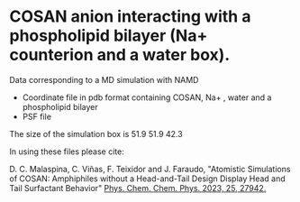 # COSAN anion interacting with a phospholipid bilayer (Na+ counterion and a water box). 

Data corresponding to a MD simulation with NAMD

- Coordinate file in pdb format containing COSAN, Na+ , water and a phospholipid bilayer
- PSF file

The size of the simulation box is 51.9 51.9 42.3

In using these files please cite:

D. C. Malaspina, C. Viñas, F. Teixidor and J. Faraudo, "Atomistic Simulations of COSAN: Amphiphiles without a Head-and-Tail Design Display Head and Tail Surfactant Behavior" [Phys. Chem. Chem. Phys. 2023, 25, 27942.](https://pubs.rsc.org/en/content/articlelanding/2023/cp/d3cp03614f)
